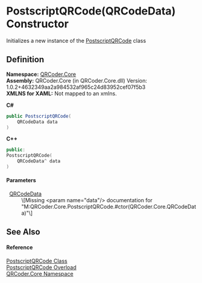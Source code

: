 # PostscriptQRCode(QRCodeData) Constructor


Initializes a new instance of the <a href="T_QRCoder_Core_PostscriptQRCode.md">PostscriptQRCode</a> class



## Definition
**Namespace:** <a href="N_QRCoder_Core.md">QRCoder.Core</a>  
**Assembly:** QRCoder.Core (in QRCoder.Core.dll) Version: 1.0.2+4632349aa2a984532af965c24d83952cef07f5b3  
**XMLNS for XAML:** Not mapped to an xmlns.

**C#**
``` C#
public PostscriptQRCode(
	QRCodeData data
)
```
**C++**
``` C++
public:
PostscriptQRCode(
	QRCodeData^ data
)
```



#### Parameters
<dl><dt>  <a href="T_QRCoder_Core_QRCodeData.md">QRCodeData</a></dt><dd>\[Missing &lt;param name="data"/&gt; documentation for "M:QRCoder.Core.PostscriptQRCode.#ctor(QRCoder.Core.QRCodeData)"\]</dd></dl>

## See Also


#### Reference
<a href="T_QRCoder_Core_PostscriptQRCode.md">PostscriptQRCode Class</a>  
<a href="Overload_QRCoder_Core_PostscriptQRCode__ctor.md">PostscriptQRCode Overload</a>  
<a href="N_QRCoder_Core.md">QRCoder.Core Namespace</a>  
